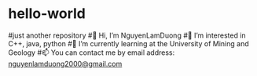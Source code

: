 # hello-world
#just another repository
#👋 Hi, I’m NguyenLamDuong
#👀 I’m interested in C++, java, python
#🌱 I’m currently learning at the University of Mining and Geology
#📫 You can contact me by email address: nguyenlamduong2000@gmail.com

